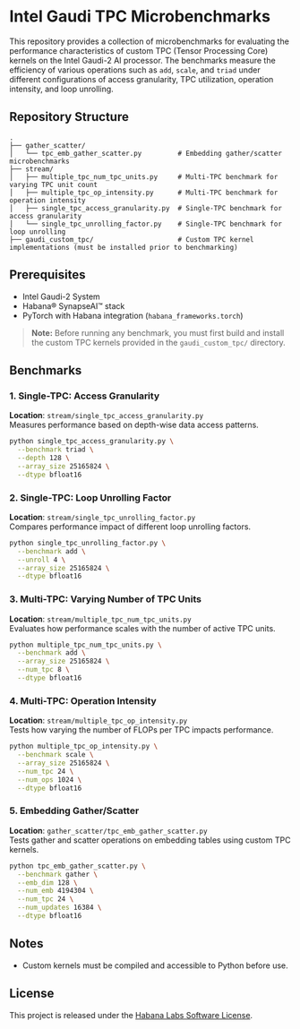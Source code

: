 # Intel Gaudi TPC Microbenchmarks

This repository provides a collection of microbenchmarks for evaluating the performance characteristics of custom TPC (Tensor Processing Core) kernels on the Intel Gaudi-2 AI processor. The benchmarks measure the efficiency of various operations such as `add`, `scale`, and `triad` under different configurations of access granularity, TPC utilization, operation intensity, and loop unrolling.

## Repository Structure

```
.
├── gather_scatter/
│   └── tpc_emb_gather_scatter.py         # Embedding gather/scatter microbenchmarks
├── stream/
│   ├── multiple_tpc_num_tpc_units.py     # Multi-TPC benchmark for varying TPC unit count
│   ├── multiple_tpc_op_intensity.py      # Multi-TPC benchmark for operation intensity
│   ├── single_tpc_access_granularity.py  # Single-TPC benchmark for access granularity
│   └── single_tpc_unrolling_factor.py    # Single-TPC benchmark for loop unrolling
├── gaudi_custom_tpc/                     # Custom TPC kernel implementations (must be installed prior to benchmarking)
```

## Prerequisites

- Intel Gaudi-2 System
- Habana® SynapseAI™ stack
- PyTorch with Habana integration (`habana_frameworks.torch`)

> **Note:** Before running any benchmark, you must first build and install the custom TPC kernels provided in the `gaudi_custom_tpc/` directory.

## Benchmarks

### 1. Single-TPC: Access Granularity
**Location**: `stream/single_tpc_access_granularity.py`  
Measures performance based on depth-wise data access patterns.

```bash
python single_tpc_access_granularity.py \
  --benchmark triad \
  --depth 128 \
  --array_size 25165824 \
  --dtype bfloat16
```

### 2. Single-TPC: Loop Unrolling Factor
**Location**: `stream/single_tpc_unrolling_factor.py`  
Compares performance impact of different loop unrolling factors.

```bash
python single_tpc_unrolling_factor.py \
  --benchmark add \
  --unroll 4 \
  --array_size 25165824 \
  --dtype bfloat16
```

### 3. Multi-TPC: Varying Number of TPC Units
**Location**: `stream/multiple_tpc_num_tpc_units.py`  
Evaluates how performance scales with the number of active TPC units.

```bash
python multiple_tpc_num_tpc_units.py \
  --benchmark add \
  --array_size 25165824 \
  --num_tpc 8 \
  --dtype bfloat16
```

### 4. Multi-TPC: Operation Intensity
**Location**: `stream/multiple_tpc_op_intensity.py`  
Tests how varying the number of FLOPs per TPC impacts performance.

```bash
python multiple_tpc_op_intensity.py \
  --benchmark scale \
  --array_size 25165824 \
  --num_tpc 24 \
  --num_ops 1024 \
  --dtype bfloat16
```

### 5. Embedding Gather/Scatter
**Location**: `gather_scatter/tpc_emb_gather_scatter.py`  
Tests gather and scatter operations on embedding tables using custom TPC kernels.

```bash
python tpc_emb_gather_scatter.py \
  --benchmark gather \
  --emb_dim 128 \
  --num_emb 4194304 \
  --num_tpc 24 \
  --num_updates 16384 \
  --dtype bfloat16
```

## Notes

- Custom kernels must be compiled and accessible to Python before use.

## License

This project is released under the [Habana Labs Software License](https://github.com/HabanaAI/Habana_Custom_Kernel).
